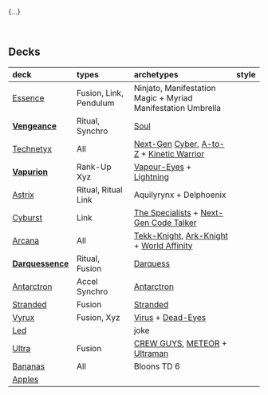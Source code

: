 {...}


<br>


## Decks

| deck | types | archetypes | style |
| :--- | :---- | :--------- | :---- |
| [Essence](https://duelingbook.com/deck?id=11724812) | Fusion, Link, Pendulum | Ninjato, Manifestation Magic + Myriad Manifestation Umbrella |
| [**Vengeance**](https://duelingbook.com/deck?id=11423800) | Ritual, Synchro | [Soul](archetypes/Soul.md) | |
| [Technetyx](https://duelingbook.com/deck?id=11617228) | All | [Next-Gen](archetypes/Next-Gen.md) [Cyber](archetypes/Next-Gen%20Cyber%20Dragon.md), [A-to-Z](archetypes/Next-Gen%20A-to-Z.md) + [Kinetic Warrior](archetypes/Kinetic%20Warrior.md) | |
| [**Vapurion**](https://duelingbook.com/deck?id=11882083) | Rank-Up Xyz | [Vapour-Eyes](archetypes/Vapour-Eyes.md) + [Lightning](archetypes/lightning.md) | |
| [Astrix](https://duelingbook.com/deck?id=11963497) | Ritual, Ritual Link | Aquilyrynx + Delphoenix | |
| [Cyburst](https://duelingbook.com/deck?id=11997304) | Link | [The Specialists](archetypes/The%20Specialists.md) + [Next-Gen Code Talker](archetypes/Next-Gen%20Code%20Talker.md) | |
| [Arcana](https://duelingbook.com/deck?id=12012335) | All | [Tekk-Knight](archetypes/Tekk-Knight.md), [Ark-Knight](archetypes/Ark-Knight.md) + [World Affinity](archetypes/World%20Affinity.md) | |
| [**Darquessence**](https://duelingbook.com/deck?id=12053993) | Ritual, Fusion | [Darquess](archetypes/Darquess.md) | |
| [Antarctron]() | Accel Synchro | [Antarctron](archetypes/Antarctron.md) | |
| [Stranded]() | Fusion | [Stranded](archetypes/Stranded.md) | |
| [Vyrux](https://duelingbook.com/deck?id=11560225) | Fusion, Xyz | [Virus](archetypes/Virus.md) + [Dead-Eyes](archetypes/Dead-Eyes.md) | |
| [Led]() | | joke |
| [Ultra](https://duelingbook.com/deck?id=11509638) | Fusion | [CREW GUYS](archetypes/GUYS.md), [METEOR](archetypes/METEOR.md) + [Ultraman](archetypes/Ultraman.md) | |
| [Bananas](https://duelingbook.com/deck?id=12097955) | All | Bloons TD 6 | |
| [Apples](https://duelingbook.com/deck?id=11855890) | | | |
